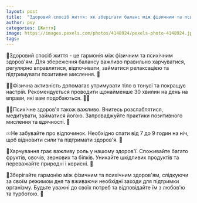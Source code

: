 ```yaml
---
layout: post
title:  "Здоровий спосіб життя: як зберігати баланс між фізичним та психічним здоров'ям."
author: psy
categories: [Життя]
image: https://images.pexels.com/photos/4148924/pexels-photo-4148924.jpeg?auto=compress&cs=tinysrgb&fit=crop&h=627&w=1200
tags: 
---
```


🌿Здоровий спосіб життя - це гармонія між фізичним та психічним здоров'ям. Для збереження балансу важливо правильно харчуватися, регулярно вправлятися, відпочивати, займатися релаксацією та підтримувати позитивне мислення. 🍏

🏋️‍♀️Фізична активність допомагає утримувати тіло в тонусі та покращує настрій. Рекомендується проводити щонайменше 30 хвилин на день на вправи, які вам подобаються. 🚴‍♂️

🧘‍♂️Психічне здоров'я також важливо. Вчитесь розслаблятися, медитувати, займатися йогою. Запроваджуйте практики позитивного мислення та вдячності. 🌸

💤Не забувайте про відпочинок. Необхідно спати від 7 до 9 годин на ніч, щоб відновити сили та підтримати здоров'я. 🌙

🍎Харчування грає важливу роль у нашому здоров'ї. Споживайте багато фруктів, овочів, зернових та білків. Уникайте шкідливих продуктів та переважайте природні і корисні. 🥦

🌺Зберігайте гармонію між фізичним та психічним здоров'ям, слідкуючи за своїм режимом дня та вживаючи необхідні заходи для підтримки організму. Будьте уважні до своїх потреб та відповідайте їм з любов'ю та турботою. 🌟


